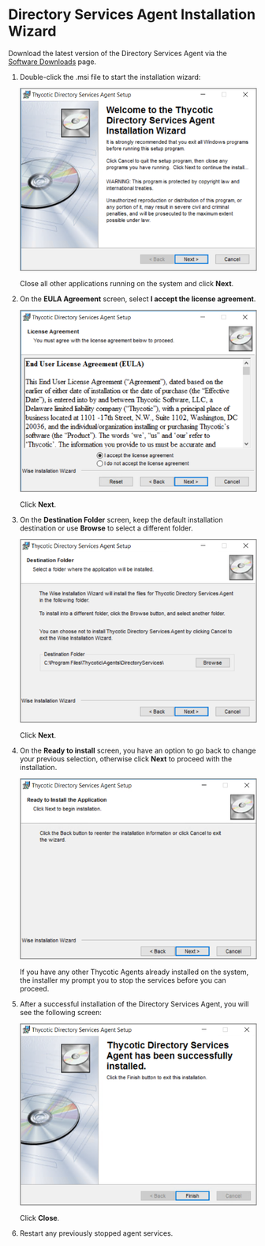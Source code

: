 [title]: # (Directory Services Agent)
[tags]: # (endpoint,installation)
[priority]: # (1604)
# Directory Services Agent Installation Wizard

Download the latest version of the Directory Services Agent via the [Software Downloads](../sw-downloads.md) page.

1. Double-click the .msi file to start the installation wizard:

   ![wizard 1](images/dsa/dsa-1.png "Directory Services Agent installation wizard welcome page")

   Close all other applications running on the system and click __Next__.
1. On the __EULA Agreement__ screen, select __I accept the license agreement__.

   ![eula 1](images/dsa/dsa-2.png "End user license agreement page")

   Click __Next__.
1. On the __Destination Folder__ screen, keep the default installation destination or use __Browse__ to select a different folder.

   ![destination](images/dsa/dsa-3.png "Installation destination page")

   Click __Next__.
1. On the __Ready to install__ screen, you have an option to go back to change your previous selection, otherwise click __Next__ to proceed with the installation.

   ![ready](images/dsa/dsa-4.png "Ready to install page")

   If you have any other Thycotic Agents already installed on the system, the installer my prompt you to stop the services before you can proceed.
1. After a successful installation of the Directory Services Agent, you will see the following screen:

   ![wizard 1](images/dsa/dsa-5.png "Installation complete page")

   Click __Close__.
1. Restart any previously stopped agent services.
